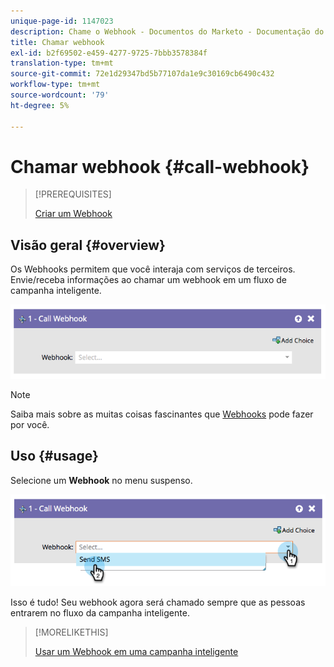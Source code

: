 ```yaml
---
unique-page-id: 1147023
description: Chame o Webhook - Documentos do Marketo - Documentação do produto
title: Chamar webhook
exl-id: b2f69502-e459-4277-9725-7bbb3578384f
translation-type: tm+mt
source-git-commit: 72e1d29347bd5b77107da1e9c30169cb6490c432
workflow-type: tm+mt
source-wordcount: '79'
ht-degree: 5%

---
```


# Chamar webhook {#call-webhook}

>[!PREREQUISITES]
>
>[Criar um Webhook](/help/marketo/product-docs/administration/additional-integrations/create-a-webhook.md)

## Visão geral {#overview}

Os Webhooks permitem que você interaja com serviços de terceiros. Envie/receba informações ao chamar um webhook em um fluxo de campanha inteligente.

![](assets/image2014-9-22-15-3a4-3a7.png)

>[!NOTE]
>
>Saiba mais sobre as muitas coisas fascinantes que [Webhooks](https://developers.marketo.com/documentation/webhooks/) pode fazer por você.

## Uso {#usage}

Selecione um **Webhook** no menu suspenso.

![](assets/image2014-9-22-15-3a4-3a25.png)

Isso é tudo! Seu webhook agora será chamado sempre que as pessoas entrarem no fluxo da campanha inteligente.

>[!MORELIKETHIS]
>
>[Usar um Webhook em uma campanha inteligente](/help/marketo/product-docs/core-marketo-concepts/smart-campaigns/flow-actions/use-a-webhook-in-a-smart-campaign.md)

